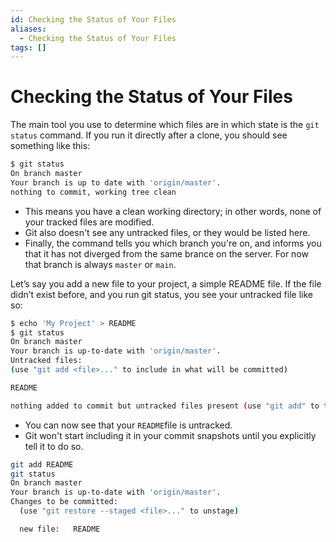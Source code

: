 ```yaml
---
id: Checking the Status of Your Files
aliases:
  - Checking the Status of Your Files
tags: []
---
```


# Checking the Status of Your Files

The main tool you use to determine which files are in which state is the `git 
status` command. If you run it directly after a clone, you should see something
like this:

```bash
$ git status
On branch master
Your branch is up to date with 'origin/master'.
nothing to commit, working tree clean
```

- This means you have a clean working directory; in other words, none of your
tracked files are modified.
- Git also doesn't see any untracked files, or they would be listed here.
- Finally, the command tells you which branch you're on, and informs you that
it has not diverged from the same brance on the server. For now that branch is
always `master` or `main`.

Let’s say you add a new file to your project, a simple README file. If the file
didn’t exist before, and you run git status, you see your untracked file like so:

```bash
$ echo 'My Project' > README
$ git status
On branch master
Your branch is up-to-date with 'origin/master'.
Untracked files:
(use "git add <file>..." to include in what will be committed)

README

nothing added to commit but untracked files present (use "git add" to track)
```
- You can now see that your `README`file is untracked.
- Git won't start including it in your commit snapshots until you explicitly
tell it to do so.

```bash
git add README
git status
On branch master
Your branch is up-to-date with 'origin/master'.
Changes to be committed:
  (use "git restore --staged <file>..." to unstage)

  new file:   README
```

